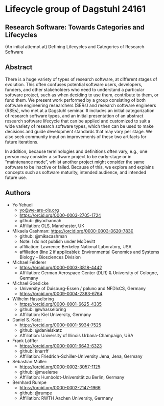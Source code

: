 # Lifecycle group of Dagstuhl 24161

## Research Software: Towards Categories and Lifecycles 
(An initial attempt at) Defining Lifecycles and Categories of Research Software

## Abstract

There is a huge variety of types of research software, at different stages of evolution. This often confuses potential software users, developers, funders, and other stakeholders who need to understand a particular software project, such as when deciding to use them, contribute to them, or fund them. We present work performed by a group consisting of both software engineering researchers (SERs) and research software engineers (RSEs), who met at a Dagstuhl seminar. It includes an initial categorization of research software types, and an initial presentation of an abstract research software lifecycle that can be applied and customized to suit a wide variety of research software types, which then can be used to make decisions and guide development standards that may vary per stage. We also seek community input on improvements of these two artifacts for future iterations.  

In addition, because terminologies and definitions often vary, e.g., one person may consider a software project to be early-stage or in “maintenance mode”, whilst another project might consider the same software to be inactive or failed. Because of this, we explore and explains concepts such as software maturity, intended audience, and intended future use. 

## Authors

- Yo Yehudi 
    - yo@we-are-ols.org  
    - https://orcid.org/0000-0003-2705-1724 
    - github: @yochannah
    - Affiliation: OLS, Manchester, UK
- Mikaela Cashman: https://orcid.org/0000-0003-0620-7830 
    - github: @mikacashman
    - Note: I do not publish under McDevitt
    - affiliation: Lawrence Berkeley National Laboratory, USA
    - affiliation (line 2 if applicable): Environmental Genomics and Systems Biology - Biosciences Division
- Michael Felderer
    - https://orcid.org/0000-0003-3818-4442 
    - Affiliation: German Aerospace Center (DLR) & University of Cologne, Germany
- Michael Goedicke 
    - University of Duisburg-Essen / paluno and NFDIxCS, Germany 
    - https://orcid.org/0009-0004-2383-6764
- Wilhelm Hasselbring
    - https://orcid.org/0000-0001-6625-4335
    - github: @whasselbring
    - Affiliation: Kiel University, Germany
- Daniel S. Katz: 
    - https://orcid.org/0000-0001-5934-7525
    - github: @danielskatz
    - Affiliation: University of Illinois Urbana-Champaign, USA
- Frank Löffler
    - https://orcid.org/0000-0001-6643-6323
    - github: knarrff
    - Affiliation: Friedrich-Schiller-University Jena, Jena, Germany
- Sebastian Müller: ​​
    - https://orcid.org/0000-0002-3057-1125 
    - github: @muelerse
    - Affiliation: Humboldt-Universität zu Berlin, Germany
- Bernhard Rumpe
    - https://orcid.org/0000-0002-2147-1966
    - github: @rumpe 
    - Affiliation: RWTH Aachen University, Germany
